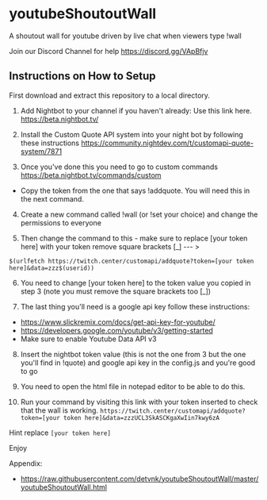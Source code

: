# youtubeShoutoutWall
A shoutout wall for youtube driven by live chat when viewers type !wall

Join our Discord Channel for help 
https://discord.gg/VApBfjv

## Instructions on How to Setup

First download and extract this repository to a local directory.

1. Add Nightbot to your channel if you haven't already: Use this link here.
https://beta.nightbot.tv/

2. Install the Custom Quote API system into your night bot by following these instructions
https://community.nightdev.com/t/customapi-quote-system/7871

3. Once you've done this you need to go to custom commands
https://beta.nightbot.tv/commands/custom
- Copy the token from the one that says !addquote. You will need this in the next command.

4. Create a new command called !wall (or !set your choice) and change the  permissions to everyone

5. Then change the command to this - make sure to replace [your token here] with your token remove square brackets [_]  --- >
```
$(urlfetch https://twitch.center/customapi/addquote?token=[your token here]&data=zzz$(userid))
```

6. You need to change [your token here] to the token value you copied in step 3 (note you must remove the square brackets too [_])

7. The last thing you'll need is a google api key follow these instructions:
  - https://www.slickremix.com/docs/get-api-key-for-youtube/
  - https://developers.google.com/youtube/v3/getting-started
  - Make sure to enable Youtube Data API v3

8. Insert the nightbot token value (this is not the one from 3 but the one you'll find in !quote) and google api key in the config.js and you're good to go

9. You need to open the html file in notepad editor to be able to do this.

10. Run your command by visiting this link with your token inserted to check that the wall is working. ```https://twitch.center/customapi/addquote?token=[your token here]&data=zzzUCL3SkASCKgaXwIin7kwy6zA```

Hint replace
```[your token here]```

Enjoy

Appendix:
- https://raw.githubusercontent.com/detvnk/youtubeShoutoutWall/master/youtubeShoutoutWall.html
